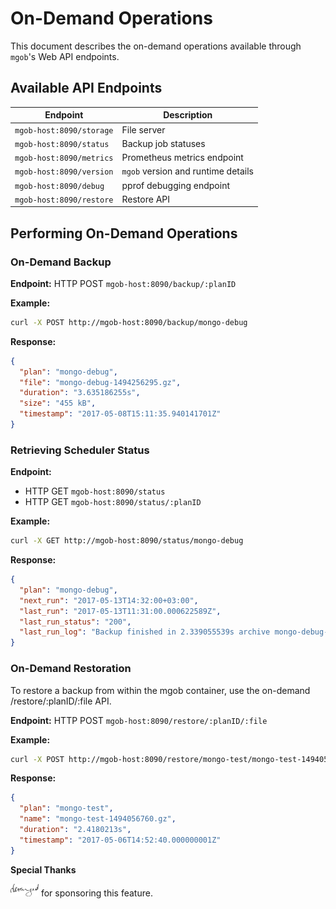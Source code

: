# On-Demand Operations

This document describes the on-demand operations available through `mgob`'s Web API endpoints.

## Available API Endpoints

| Endpoint                 | Description                        |
| ------------------------ | ---------------------------------- |
| `mgob-host:8090/storage` | File server                        |
| `mgob-host:8090/status`  | Backup job statuses                |
| `mgob-host:8090/metrics` | Prometheus metrics endpoint        |
| `mgob-host:8090/version` | `mgob` version and runtime details |
| `mgob-host:8090/debug`   | pprof debugging endpoint           |
| `mgob-host:8090/restore` | Restore API                        |

## Performing On-Demand Operations

### On-Demand Backup

**Endpoint:** HTTP POST `mgob-host:8090/backup/:planID`

**Example:**

```bash
curl -X POST http://mgob-host:8090/backup/mongo-debug
```

**Response:**

```json
{
  "plan": "mongo-debug",
  "file": "mongo-debug-1494256295.gz",
  "duration": "3.635186255s",
  "size": "455 kB",
  "timestamp": "2017-05-08T15:11:35.940141701Z"
}
```

### Retrieving Scheduler Status

**Endpoint:**

- HTTP GET `mgob-host:8090/status`
- HTTP GET `mgob-host:8090/status/:planID`

**Example:**

```bash
curl -X GET http://mgob-host:8090/status/mongo-debug
```

**Response:**

```json
{
  "plan": "mongo-debug",
  "next_run": "2017-05-13T14:32:00+03:00",
  "last_run": "2017-05-13T11:31:00.000622589Z",
  "last_run_status": "200",
  "last_run_log": "Backup finished in 2.339055539s archive mongo-debug-1494675060.gz size 527 kB"
}
```

### On-Demand Restoration

To restore a backup from within the mgob container, use the on-demand /restore/:planID/:file API.

**Endpoint:** HTTP POST `mgob-host:8090/restore/:planID/:file`

**Example:**

```bash
curl -X POST http://mgob-host:8090/restore/mongo-test/mongo-test-1494056760.gz
```

**Response:**

```json
{
  "plan": "mongo-test",
  "name": "mongo-test-1494056760.gz",
  "duration": "2.4180213s",
  "timestamp": "2017-05-06T14:52:40.000000001Z"
}
```

**Special Thanks**

[<img src="../.etc/deranged.svg" width="45" height="20" />](https://github.com/derangeddk) for sponsoring this feature.
